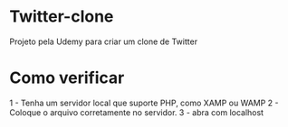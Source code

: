 # Twitter-clone
Projeto pela Udemy para criar um clone de Twitter

# Como verificar
1 - Tenha um servidor local que suporte PHP, como XAMP ou WAMP
2 - Coloque o arquivo corretamente no servidor.
3 - abra com localhost
